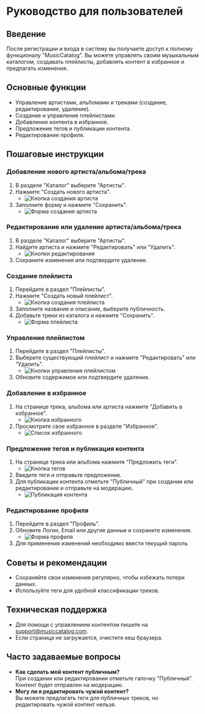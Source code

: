 # Руководство для пользователей

## Введение
После регистрации и входа в систему вы получаете доступ к полному функционалу "MusicCatalog". Вы можете управлять своим музыкальным каталогом, создавать плейлисты, добавлять контент в избранное и предлагать изменения.

## Основные функции
- Управление артистами, альбомами и треками (создание, редактирование, удаление).
- Создание и управление плейлистами.
- Добавление контента в избранное.
- Предложение тегов и публикации контента.
- Редактирование профиля.

## Пошаговые инструкции

### Добавление нового артиста/альбома/трека
1. В разделе "Каталог" выберите "Артисты".
2. Нажмите "Создать нового артиста".
   - ![Кнопка создания артиста](screenshots/create_artist_button.png)
3. Заполните форму и нажмите "Сохранить".
   - ![Форма создания артиста](screenshots/artist_form.png)

### Редактирование или удаление артиста/альбома/трека
1. В разделе "Каталог" выберите "Артисты".
2. Найдите артиста и нажмите "Редактировать" или "Удалить".
   - ![Кнопки редактирования](screenshots/edit_artist_buttons.png)
3. Сохраните изменения или подтвердите удаление.

### Создание плейлиста
1. Перейдите в раздел "Плейлисты".
2. Нажмите "Создать новый плейлист".
   - ![Кнопка создания плейлиста](screenshots/create_playlist_button.png)
3. Заполните название и описание, выберите публичность.
4. Добавьте треки из каталога и нажмите "Сохранить".
   - ![Форма плейлиста](screenshots/playlist_form.png)

### Управление плейлистом
1. Перейдите в раздел "Плейлисты".
2. Выберите существующий плейлист и нажмите "Редактировать" или "Удалить".
   - ![Кнопки управления плейлистом](screenshots/playlist_management_buttons.png)
3. Обновите содержимое или подтвердите удаление.

### Добавление в избранное
1. На странице трека, альбома или артиста нажмите "Добавить в избранное".
   - ![Кнопка избранного](screenshots/favorite_button.png)
2. Просмотрите свое избранное в разделе "Избранное".
   - ![Список избранного](screenshots/favorites_list.png)

### Предложение тегов и публикация контента
1. На странице трека или альбома нажмите "Предложить теги".
   - ![Кнопка тегов](screenshots/suggest_tags_button.png)
2. Введите теги и отправьте предложение.
3. Для публикации контента отметьте "Публичный" при создании или редактировании и отправьте на модерацию.
   - ![Публикация контента](screenshots/publish_content.png)

### Редактирование профиля
1. Перейдите в раздел "Профиль".
2. Обновите Логин, Email или другие данные и сохраните изменения.
   - ![Форма профиля](screenshots/profile_form.png)
3. Для применения изменений необходимо ввести текущий пароль

## Советы и рекомендации
- Сохраняйте свои изменения регулярно, чтобы избежать потери данных.
- Используйте теги для удобной классификации треков.

## Техническая поддержка
- Для помощи с управлением контентом пишите на support@musiccatalog.com.
- Если страница не загружается, очистите кеш браузера.

## Часто задаваемые вопросы
- **Как сделать мой контент публичным?**  
  При создании или редактировании отметьте галочку "Публичный". Контент будет отправлен на модерацию.
- **Могу ли я редактировать чужой контент?**  
  Вы можете предлагать теги для публичных треков, но редактировать чужой контент нельзя.